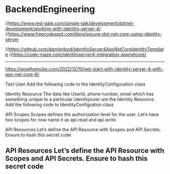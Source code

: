 # BackendEngineering


//https://www.red-gate.com/simple-talk/development/dotnet-development/working-with-identity-server-4/
//https://www.freecodespot.com/blog/secure-dot-net-core-using-identity-server

//https://github.com/damienbod/IdentityServer4AspNetCoreIdentityTemplate
//https://code-maze.com/identityserver4-integration-aspnetcore/

--------------------------------------------------------------------------------------------------------------------------------------
https://gowthamcbe.com/2022/12/10/get-start-with-identity-server-4-with-asp-net-core-6/

Test User
Add the following code to the IdentityConfiguration class

Identity Resource
The data like UserId, phone number, email which has something unique to a particular identity/user are the Identity Resource. Add the following code to IdentityConfigration class

API Scopes
   Scopes defines the authorization level for the user. Let’s have two scopes for now name it as api.read and api.write. 

API Resources
  Let’s define the API Resource with Scopes and API Secrets. Ensure to hash this secret code

API Resources
  Let’s define the API Resource with Scopes and API Secrets. Ensure to hash this secret code
-------------------------------------------------------------------------------------------------------------------------------------------  